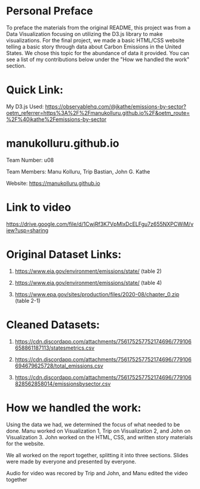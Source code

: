 # Personal Preface

To preface the materials from the original README, this project was from a Data Visualization focusing on utilizing the D3.js library to make visualizations.  For the final project, we made a basic HTML/CSS website telling a basic story through data about Carbon Emissions in the United States.  We chose this topic for the abundance of data it provided.  You can see a list of my contributions below under the "How we handled the work" section.

# Quick Link:

My D3.js Used: https://observablehq.com/@jkathe/emissions-by-sector?oetm_referrer=https%3A%2F%2Fmanukolluru.github.io%2F&oetm_route=%2F%40jkathe%2Femissions-by-sector

# manukolluru.github.io

 Team Number: u08

 Team Members: Manu Kolluru, Trip Bastian, John G. Kathe

 Website: https://manukolluru.github.io
 
# Link to video 
https://drive.google.com/file/d/1CwjRf3K7VpMlxDcELFgu7z655NXPCWiM/view?usp=sharing


# Original Dataset Links:
1) https://www.eia.gov/environment/emissions/state/ (table 2)

2. https://www.eia.gov/environment/emissions/state/ (table 4)

3) https://www.epa.gov/sites/production/files/2020-08/chapter_0.zip (table 2-1)

# Cleaned Datasets:

1) https://cdn.discordapp.com/attachments/756175257752174696/779106658861187113/statesmetrics.csv

2) https://cdn.discordapp.com/attachments/756175257752174696/779106694679625728/total_emissions.csv

3) https://cdn.discordapp.com/attachments/756175257752174696/779106828562858014/emissionsbysector.csv

# How we handled the work: 
Using the data we had, we determined the focus of what needed to be done.  Manu worked on Visualization 1, Trip on Visualization 2, and John on Visualization 3.  John worked on the HTML, CSS, and written story materials for the website.

We all worked on the report together, splitting it into three sections. Slides were made by everyone and presented by everyone. 

Audio for video was recored by Trip and John, and Manu edited the video together
